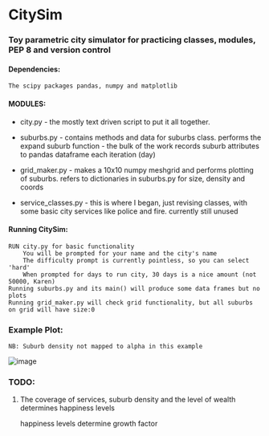 # CitySim
### Toy parametric city simulator for practicing classes, modules, PEP 8 and version control

#### Dependencies:
    The scipy packages pandas, numpy and matplotlib
    
#### MODULES:
+ city.py - the mostly text driven script to put it all together.
    
+ suburbs.py - contains methods and data for suburbs class.
    performs the expand suburb function - the bulk of the work
    records suburb attributes to pandas dataframe each iteration (day)

+ grid_maker.py - makes a 10x10 numpy meshgrid and performs plotting of suburbs.
    refers to dictionaries in suburbs.py for size, density and coords

+ service_classes.py - this is where I began, just revising classes, with some basic city services like police and fire.
    currently still unused
    
#### Running CitySim:
  
    RUN city.py for basic functionality
        You will be prompted for your name and the city's name
        The difficulty prompt is currently pointless, so you can select 'hard'
        When prompted for days to run city, 30 days is a nice amount (not 50000, Karen)
    Running suburbs.py and its main() will produce some data frames but no plots
    Running grid_maker.py will check grid functionality, but all suburbs on grid will have size:0

### Example Plot:
    
    NB: Suburb density not mapped to alpha in this example
    
![image](https://user-images.githubusercontent.com/24471071/51315742-2f51ab80-1a53-11e9-9cb0-c72499380215.png)

### TODO:
1. The coverage of services, suburb density and the level of wealth determines happiness levels

    happiness levels determine growth factor

